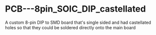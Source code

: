 # PCB---8pin_SOIC_DIP_castellated
A custom 8-pin DIP to SMD board that's single sided and had castellated holes so that they could be soldered directly onto the main board
